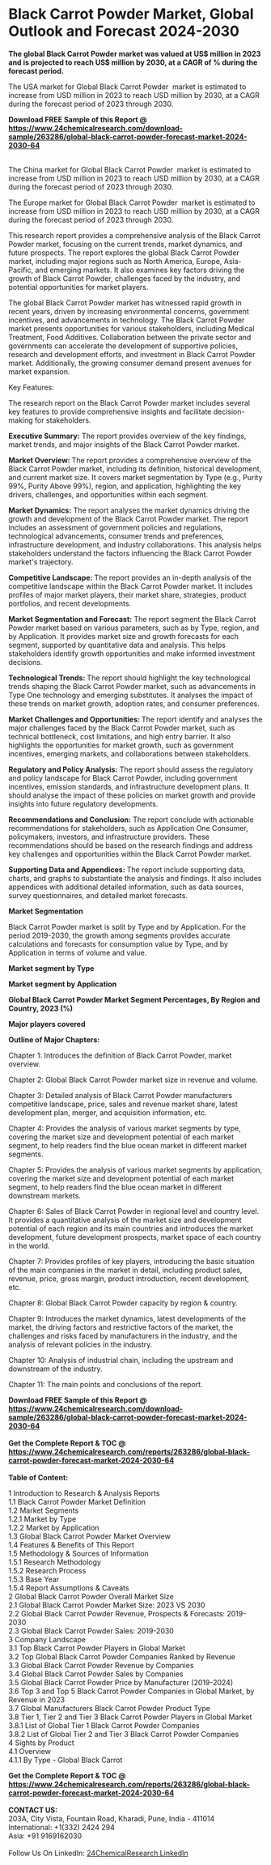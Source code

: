 <h1>Black Carrot Powder Market, Global Outlook and Forecast 2024-2030</h1><p><strong>The global Black Carrot Powder market was valued at US$ million in 2023 and is projected to reach US$ million by 2030, at a CAGR of % during the forecast period.</strong></p><p>
</p><p>The USA market for Global Black Carrot Powder  market is estimated to increase from USD million in 2023 to reach USD million by 2030, at a CAGR during the forecast period of 2023 through 2030.</p><div><b>Download FREE Sample of this Report @ 
            <a href="https://www.24chemicalresearch.com/download-sample/263286/global-black-carrot-powder-forecast-market-2024-2030-64">
            https://www.24chemicalresearch.com/download-sample/263286/global-black-carrot-powder-forecast-market-2024-2030-64</a></b></div><br><p>
</p><p>The China market for Global Black Carrot Powder  market is estimated to increase from USD million in 2023 to reach USD million by 2030, at a CAGR during the forecast period of 2023 through 2030.</p><p>
</p><p>The Europe market for Global Black Carrot Powder  market is estimated to increase from USD million in 2023 to reach USD million by 2030, at a CAGR during the forecast period of 2023 through 2030.</p><p>
</p><p>This research report provides a comprehensive analysis of the Black Carrot Powder market, focusing on the current trends, market dynamics, and future prospects. The report explores the global Black Carrot Powder market, including major regions such as North America, Europe, Asia-Pacific, and emerging markets. It also examines key factors driving the growth of Black Carrot Powder, challenges faced by the industry, and potential opportunities for market players.</p><p>
</p><p>The global Black Carrot Powder market has witnessed rapid growth in recent years, driven by increasing environmental concerns, government incentives, and advancements in technology. The Black Carrot Powder market presents opportunities for various stakeholders, including Medical Treatment, Food Additives. Collaboration between the private sector and governments can accelerate the development of supportive policies, research and development efforts, and investment in Black Carrot Powder market. Additionally, the growing consumer demand present avenues for market expansion.</p><p>
Key Features:</p><p>
The research report on the Black Carrot Powder market includes several key features to provide comprehensive insights and facilitate decision-making for stakeholders.</p><p>
<strong>Executive Summary:</strong> The report provides overview of the key findings, market trends, and major insights of the Black Carrot Powder market.</p><p>
<strong>Market Overview: </strong>The report provides a comprehensive overview of the Black Carrot Powder market, including its definition, historical development, and current market size. It covers market segmentation by Type (e.g., Purity 99%, Purity Above 99%), region, and application, highlighting the key drivers, challenges, and opportunities within each segment.</p><p>
<strong>Market Dynamics:</strong> The report analyses the market dynamics driving the growth and development of the Black Carrot Powder market. The report includes an assessment of government policies and regulations, technological advancements, consumer trends and preferences, infrastructure development, and industry collaborations. This analysis helps stakeholders understand the factors influencing the Black Carrot Powder market's trajectory.</p><p>
<strong>Competitive Landscape: </strong>The report provides an in-depth analysis of the competitive landscape within the Black Carrot Powder market. It includes profiles of major market players, their market share, strategies, product portfolios, and recent developments.</p><p>
<strong>Market Segmentation and Forecast:</strong> The report segment the Black Carrot Powder market based on various parameters, such as by Type, region, and by Application. It provides market size and growth forecasts for each segment, supported by quantitative data and analysis. This helps stakeholders identify growth opportunities and make informed investment decisions.</p><p>
<strong>Technological Trends: </strong>The report should highlight the key technological trends shaping the Black Carrot Powder market, such as advancements in Type One technology and emerging substitutes. It analyses the impact of these trends on market growth, adoption rates, and consumer preferences.</p><p>
<strong>Market Challenges and Opportunities: </strong>The report identify and analyses the major challenges faced by the Black Carrot Powder market, such as technical bottleneck, cost limitations, and high entry barrier. It also highlights the opportunities for market growth, such as government incentives, emerging markets, and collaborations between stakeholders.</p><p>
<strong>Regulatory and Policy Analysis:</strong> The report should assess the regulatory and policy landscape for Black Carrot Powder, including government incentives, emission standards, and infrastructure development plans. It should analyse the impact of these policies on market growth and provide insights into future regulatory developments.</p><p>
<strong>Recommendations and Conclusion:</strong> The report conclude with actionable recommendations for stakeholders, such as Application One Consumer, policymakers, investors, and infrastructure providers. These recommendations should be based on the research findings and address key challenges and opportunities within the Black Carrot Powder market.</p><p>
<strong>Supporting Data and Appendices: </strong>The report include supporting data, charts, and graphs to substantiate the analysis and findings. It also includes appendices with additional detailed information, such as data sources, survey questionnaires, and detailed market forecasts.</p><p>
<strong>Market Segmentation</strong></p><p>
Black Carrot Powder market is split by Type and by Application. For the period 2019-2030, the growth among segments provides accurate calculations and forecasts for consumption value by Type, and by Application in terms of volume and value.</p><p>
</p><p></p><p>
<strong>Market segment by Type</strong></p><p>
</p><p>
</p><p><strong>Market segment by Application</strong></p><p>
</p><p>
</p><p><strong>Global Black Carrot Powder Market Segment Percentages, By Region and Country, 2023 (%)</strong></p><p>
</p><p>
</p><p></p><p>
<strong>Major players covered</strong></p><p>
</p><p>
</p><p><strong>Outline of Major Chapters:</strong></p><p>
Chapter 1: Introduces the definition of Black Carrot Powder, market overview.</p><p>
Chapter 2: Global Black Carrot Powder market size in revenue and volume.</p><p>
Chapter 3: Detailed analysis of Black Carrot Powder manufacturers competitive landscape, price, sales and revenue market share, latest development plan, merger, and acquisition information, etc.</p><p>
Chapter 4: Provides the analysis of various market segments by type, covering the market size and development potential of each market segment, to help readers find the blue ocean market in different market segments.</p><p>
Chapter 5: Provides the analysis of various market segments by application, covering the market size and development potential of each market segment, to help readers find the blue ocean market in different downstream markets.</p><p>
Chapter 6: Sales of Black Carrot Powder in regional level and country level. It provides a quantitative analysis of the market size and development potential of each region and its main countries and introduces the market development, future development prospects, market space of each country in the world.</p><p>
Chapter 7: Provides profiles of key players, introducing the basic situation of the main companies in the market in detail, including product sales, revenue, price, gross margin, product introduction, recent development, etc.</p><p>
Chapter 8: Global Black Carrot Powder capacity by region &amp; country.</p><p>
Chapter 9: Introduces the market dynamics, latest developments of the market, the driving factors and restrictive factors of the market, the challenges and risks faced by manufacturers in the industry, and the analysis of relevant policies in the industry.</p><p>
Chapter 10: Analysis of industrial chain, including the upstream and downstream of the industry.</p><p>
Chapter 11: The main points and conclusions of the report.</p><div><b>Download FREE Sample of this Report @ 
            <a href="https://www.24chemicalresearch.com/download-sample/263286/global-black-carrot-powder-forecast-market-2024-2030-64">
            https://www.24chemicalresearch.com/download-sample/263286/global-black-carrot-powder-forecast-market-2024-2030-64</a></b></div><br><div><b>Get the Complete Report & TOC @ 
            <a href="https://www.24chemicalresearch.com/reports/263286/global-black-carrot-powder-forecast-market-2024-2030-64">
            https://www.24chemicalresearch.com/reports/263286/global-black-carrot-powder-forecast-market-2024-2030-64</a></b></div><br>
            <b>Table of Content:</b><p>1 Introduction to Research & Analysis Reports<br />
    1.1 Black Carrot Powder Market Definition<br />
    1.2 Market Segments<br />
        1.2.1 Market by Type<br />
        1.2.2 Market by Application<br />
    1.3 Global Black Carrot Powder Market Overview<br />
    1.4 Features & Benefits of This Report<br />
    1.5 Methodology & Sources of Information<br />
        1.5.1 Research Methodology<br />
        1.5.2 Research Process<br />
        1.5.3 Base Year<br />
        1.5.4 Report Assumptions & Caveats<br />
2 Global Black Carrot Powder Overall Market Size<br />
    2.1 Global Black Carrot Powder Market Size: 2023 VS 2030<br />
    2.2 Global Black Carrot Powder Revenue, Prospects & Forecasts: 2019-2030<br />
    2.3 Global Black Carrot Powder Sales: 2019-2030<br />
3 Company Landscape<br />
    3.1 Top Black Carrot Powder Players in Global Market<br />
    3.2 Top Global Black Carrot Powder Companies Ranked by Revenue<br />
    3.3 Global Black Carrot Powder Revenue by Companies<br />
    3.4 Global Black Carrot Powder Sales by Companies<br />
    3.5 Global Black Carrot Powder Price by Manufacturer (2019-2024)<br />
    3.6 Top 3 and Top 5 Black Carrot Powder Companies in Global Market, by Revenue in 2023<br />
    3.7 Global Manufacturers Black Carrot Powder Product Type<br />
    3.8 Tier 1, Tier 2 and Tier 3 Black Carrot Powder Players in Global Market<br />
        3.8.1 List of Global Tier 1 Black Carrot Powder Companies<br />
        3.8.2 List of Global Tier 2 and Tier 3 Black Carrot Powder Companies<br />
4 Sights by Product<br />
    4.1 Overview<br />
        4.1.1 By Type - Global Black Carrot </p><div><b>Get the Complete Report & TOC @ 
            <a href="https://www.24chemicalresearch.com/reports/263286/global-black-carrot-powder-forecast-market-2024-2030-64">
            https://www.24chemicalresearch.com/reports/263286/global-black-carrot-powder-forecast-market-2024-2030-64</a></b></div><br><b>CONTACT US:</b><br>
            203A, City Vista, Fountain Road, Kharadi, Pune, India - 411014<br>
            International: +1(332) 2424 294<br>
            Asia: +91 9169162030 <br><br>
            Follow Us On LinkedIn: <a href="https://www.linkedin.com/company/24chemicalresearch/">24ChemicalResearch LinkedIn</a>